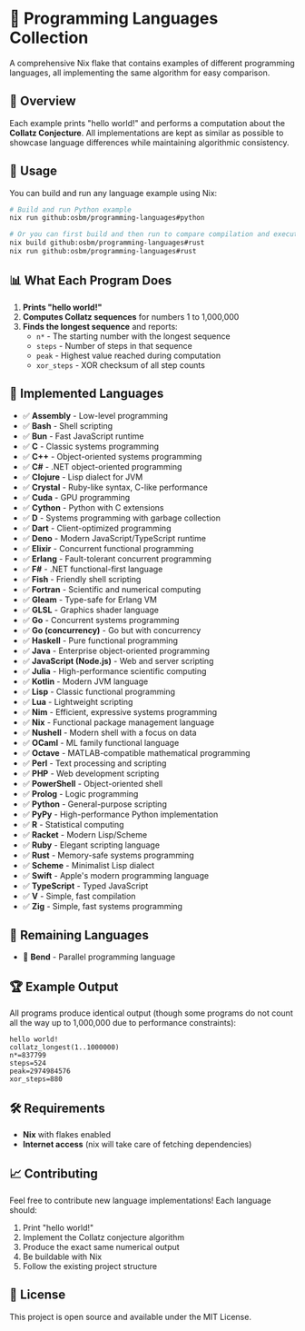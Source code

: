 # 🚀 Programming Languages Collection

A comprehensive Nix flake that contains examples of different programming languages, all implementing the same algorithm for easy comparison.

## 🎯 Overview

Each example prints "hello world!" and performs a computation about the **Collatz Conjecture**. All implementations are kept as similar as possible to showcase language differences while maintaining algorithmic consistency.

## 🔧 Usage

You can build and run any language example using Nix:

```bash
# Build and run Python example
nix run github:osbm/programming-languages#python

# Or you can first build and then run to compare compilation and execution times
nix build github:osbm/programming-languages#rust
nix run github:osbm/programming-languages#rust
```


## 📊 What Each Program Does

1. **Prints "hello world!"**
2. **Computes Collatz sequences** for numbers 1 to 1,000,000
3. **Finds the longest sequence** and reports:
   - `n*` - The starting number with the longest sequence
   - `steps` - Number of steps in that sequence
   - `peak` - Highest value reached during computation
   - `xor_steps` - XOR checksum of all step counts

## 🎨 Implemented Languages

- ✅ **Assembly** - Low-level programming
- ✅ **Bash** - Shell scripting
- ✅ **Bun** - Fast JavaScript runtime
- ✅ **C** - Classic systems programming
- ✅ **C++** - Object-oriented systems programming
- ✅ **C#** - .NET object-oriented programming
- ✅ **Clojure** - Lisp dialect for JVM
- ✅ **Crystal** - Ruby-like syntax, C-like performance
- ✅ **Cuda** - GPU programming
- ✅ **Cython** - Python with C extensions
- ✅ **D** - Systems programming with garbage collection
- ✅ **Dart** - Client-optimized programming
- ✅ **Deno** - Modern JavaScript/TypeScript runtime
- ✅ **Elixir** - Concurrent functional programming
- ✅ **Erlang** - Fault-tolerant concurrent programming
- ✅ **F#** - .NET functional-first language
- ✅ **Fish** - Friendly shell scripting
- ✅ **Fortran** - Scientific and numerical computing
- ✅ **Gleam** - Type-safe for Erlang VM
- ✅ **GLSL** - Graphics shader language
- ✅ **Go** - Concurrent systems programming
- ✅ **Go (concurrency)** - Go but with concurrency
- ✅ **Haskell** - Pure functional programming
- ✅ **Java** - Enterprise object-oriented programming
- ✅ **JavaScript (Node.js)** - Web and server scripting
- ✅ **Julia** - High-performance scientific computing
- ✅ **Kotlin** - Modern JVM language
- ✅ **Lisp** - Classic functional programming
- ✅ **Lua** - Lightweight scripting
- ✅ **Nim** - Efficient, expressive systems programming
- ✅ **Nix** - Functional package management language
- ✅ **Nushell** - Modern shell with a focus on data
- ✅ **OCaml** - ML family functional language
- ✅ **Octave** - MATLAB-compatible mathematical programming
- ✅ **Perl** - Text processing and scripting
- ✅ **PHP** - Web development scripting
- ✅ **PowerShell** - Object-oriented shell
- ✅ **Prolog** - Logic programming
- ✅ **Python** - General-purpose scripting
- ✅ **PyPy** - High-performance Python implementation
- ✅ **R** - Statistical computing
- ✅ **Racket** - Modern Lisp/Scheme
- ✅ **Ruby** - Elegant scripting language
- ✅ **Rust** - Memory-safe systems programming
- ✅ **Scheme** - Minimalist Lisp dialect
- ✅ **Swift** - Apple's modern programming language
- ✅ **TypeScript** - Typed JavaScript
- ✅ **V** - Simple, fast compilation
- ✅ **Zig** - Simple, fast systems programming


## 🎯 Remaining Languages

- 🔄 **Bend** - Parallel programming language


## 🏆 Example Output

All programs produce identical output (though some programs do not count all the way up to 1,000,000 due to performance constraints):

```
hello world!
collatz_longest(1..1000000)
n*=837799
steps=524
peak=2974984576
xor_steps=880
```

## 🛠️ Requirements

- **Nix** with flakes enabled
- **Internet access** (nix will take care of fetching dependencies)

## 📈 Contributing

Feel free to contribute new language implementations! Each language should:

1. Print "hello world!"
2. Implement the Collatz conjecture algorithm
3. Produce the exact same numerical output
4. Be buildable with Nix
5. Follow the existing project structure

## 📜 License

This project is open source and available under the MIT License.
